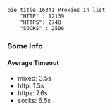 
```mermaid
pie title 16341 Proxies in list
    "HTTP" : 12139
    "HTTPS": 2748
    "SOCKS" : 2506
```

### Some Info
#### Average Timeout

- mixed: 3.5s
- http: 1.5s
- https: 7.6s
- socks: 6.5s